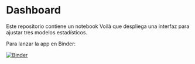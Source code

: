 # Dashboard 

Este repositorio contiene un notebook Voilà que despliega una interfaz para ajustar tres modelos estadísticos.

Para lanzar la app en Binder:

[![Binder](https://mybinder.org/badge_logo.svg)](https://mybinder.org/v2/gh/TU-USUARIO/TU-REPO/HEAD?urlpath=voila%2Frender%2Ffrontend.ipynb)
